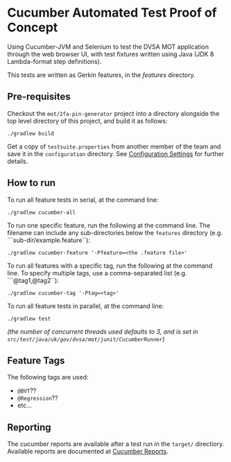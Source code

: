 # Cucumber Automated Test Proof of Concept

Using Cucumber-JVM and Selenium to test the DVSA MOT application through the web browser UI, with test fixtures
written using Java (JDK 8 Lambda-format step definitions).

This tests are written as Gerkin features, in the *features* directory.

## Pre-requisites
Checkout the ```mot/2fa-pin-generator``` project into a directory alongside the top level directory of this project, and build it as follows:
```
./gradlew build
```

Get a copy of ```testsuite.properties``` from another member of the team and save it in the ```configuration``` directory. See [Configuration Settings](configuration/README.md) for further details.

## How to run

To run all feature tests in serial, at the command line:
```
./gradlew cucumber-all
```

To run one specific feature, run the following at the command line. The filename can include any sub-directories below the ```features``` directory (e.g. ```sub-dir/example.feature``):

```
./gradlew cucumber-feature '-Pfeature=<the .feature file>'
```

To run all features with a specific tag, run the following at the command line. To specify multiple tags, use a comma-separated list (e.g. ```@tag1,@tag2``):

```
./gradlew cucumber-tag '-Ptag=<tag>'
```

To run all feature tests in parallel, at the command line:
```
./gradlew test
```
*(the number of concurrent threads used defaults to 3, and is set in ```src/test/java/uk/gov/dvsa/mot/junit/CucumberRunner```)*

## Feature Tags

The following tags are used:

* ```@BVT```??
* ```@Regression```??
* etc...

## Reporting

The cucumber reports are available after a test run in the `target/` directiory. Available reports are documented at [Cucumber Reports](http://mkolisnyk.github.io/cucumber-reports/).
